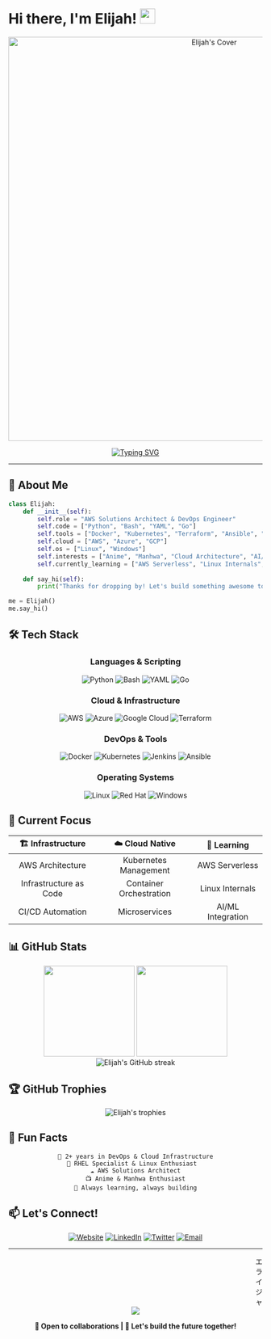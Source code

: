 # Hi there, I'm Elijah! <img src="https://media.giphy.com/media/hvRJCLFzcasrR4ia7z/giphy.gif" width="30px"/>

<div align="center">
  <img src="https://assets.elijahu.me/elijahu-cover-photo.png" alt="Elijah's Cover" width="800" />
</div>

<div align="center">
  
  [![Typing SVG](https://readme-typing-svg.herokuapp.com?font=Fira+Code&pause=1000&color=ffffff&center=true&vCenter=true&width=435&lines=Linux+%F0%9F%90%A7+Cloud+Automation+Enthusiast;AWS+Solutions+Architect;DevOps+%26+Infrastructure+Engineer;Anime+%26+Manhwa+Fan+%F0%9F%8E%AC%F0%9F%93%9A)](https://git.io/typing-svg)
  
</div>

---

## 🚀 About Me

```python
class Elijah:
    def __init__(self):
        self.role = "AWS Solutions Architect & DevOps Engineer"
        self.code = ["Python", "Bash", "YAML", "Go"]
        self.tools = ["Docker", "Kubernetes", "Terraform", "Ansible", "Jenkins"]
        self.cloud = ["AWS", "Azure", "GCP"]
        self.os = ["Linux", "Windows"]
        self.interests = ["Anime", "Manhwa", "Cloud Architecture", "AI/ML"]
        self.currently_learning = ["AWS Serverless", "Linux Internals", "AI/ML"]
        
    def say_hi(self):
        print("Thanks for dropping by! Let's build something awesome together! 🚀")

me = Elijah()
me.say_hi()
```

## 🛠️ Tech Stack

<div align="center">

### Languages & Scripting
![Python](https://img.shields.io/badge/python-000000?style=for-the-badge&logo=python&logoColor=white)
![Bash](https://img.shields.io/badge/bash-000000.svg?style=for-the-badge&logo=gnu-bash&logoColor=white)
![YAML](https://img.shields.io/badge/yaml-000000.svg?style=for-the-badge&logo=yaml&logoColor=white)
![Go](https://img.shields.io/badge/go-000000.svg?style=for-the-badge&logo=go&logoColor=white)

### Cloud & Infrastructure
![AWS](https://img.shields.io/badge/AWS-000000.svg?style=for-the-badge&logo=amazon-aws&logoColor=white)
![Azure](https://img.shields.io/badge/azure-000000.svg?style=for-the-badge&logo=microsoftazure&logoColor=white)
![Google Cloud](https://img.shields.io/badge/GoogleCloud-000000.svg?style=for-the-badge&logo=google-cloud&logoColor=white)
![Terraform](https://img.shields.io/badge/terraform-000000.svg?style=for-the-badge&logo=terraform&logoColor=white)

### DevOps & Tools
![Docker](https://img.shields.io/badge/docker-000000.svg?style=for-the-badge&logo=docker&logoColor=white)
![Kubernetes](https://img.shields.io/badge/kubernetes-000000.svg?style=for-the-badge&logo=kubernetes&logoColor=white)
![Jenkins](https://img.shields.io/badge/jenkins-000000.svg?style=for-the-badge&logo=jenkins&logoColor=white)
![Ansible](https://img.shields.io/badge/ansible-000000.svg?style=for-the-badge&logo=ansible&logoColor=white)

### Operating Systems
![Linux](https://img.shields.io/badge/Linux-000000?style=for-the-badge&logo=linux&logoColor=white)
![Red Hat](https://img.shields.io/badge/Red%20Hat-000000?style=for-the-badge&logo=redhat&logoColor=white)
![Windows](https://img.shields.io/badge/Windows-000000?style=for-the-badge&logo=windows&logoColor=white)

</div>

## 🎯 Current Focus

<div align="center">
  
| 🏗️ **Infrastructure** | ☁️ **Cloud Native** | 🤖 **Learning** |
|:---:|:---:|:---:|
| AWS Architecture | Kubernetes Management | AWS Serverless |
| Infrastructure as Code | Container Orchestration | Linux Internals |
| CI/CD Automation | Microservices | AI/ML Integration |

</div>

## 📊 GitHub Stats

<div align="center">
  <img height="180em" src="https://github-readme-stats.vercel.app/api?username=elijahu1&show_icons=true&theme=dark&include_all_commits=true&count_private=true&bg_color=000000&text_color=ffffff&icon_color=ffffff&title_color=ffffff"/>
  <img height="180em" src="https://github-readme-stats.vercel.app/api/top-langs/?username=elijahu1&layout=compact&langs_count=8&theme=dark&bg_color=000000&text_color=ffffff&title_color=ffffff"/>
</div>

<div align="center">
  <img src="https://github-readme-streak-stats.herokuapp.com/?user=elijahu1&theme=dark&background=000000&stroke=ffffff&ring=ffffff&fire=ffffff&currStreakNum=ffffff&sideNums=ffffff&currStreakLabel=ffffff&sideLabels=ffffff" alt="Elijah's GitHub streak"/>
</div>

## 🏆 GitHub Trophies
<div align="center">
  <img src="https://github-profile-trophy.vercel.app/?username=elijahu1&theme=onedark&row=1&column=7&margin-w=5" alt="Elijah's trophies" />
</div>

## 🌟 Fun Facts

<div align="center">

```
🎯 2+ years in DevOps & Cloud Infrastructure
🐧 RHEL Specialist & Linux Enthusiast  
☁️ AWS Solutions Architect
📺 Anime & Manhwa Enthusiast
🚀 Always learning, always building
```

</div>

## 📫 Let's Connect!

<div align="center">
  
[![Website](https://img.shields.io/badge/Website-000000?style=for-the-badge&logo=todoist&logoColor=white)](https://elijahu.me)
[![LinkedIn](https://img.shields.io/badge/LinkedIn-000000.svg?style=for-the-badge&logo=linkedin&logoColor=white)](https://linkedin.com/in/elijahu)
[![Twitter](https://img.shields.io/badge/X-000000.svg?style=for-the-badge&logo=X&logoColor=white)](https://x.com/elijahu_)
[![Email](https://img.shields.io/badge/Email-000000?style=for-the-badge&logo=gmail&logoColor=white)](mailto:hi@elijahu.me)

</div>

---

<div align="right">
エ<br>
ラ<br>
イ<br>
ジ<br>
ャ
</div>


<div align="center">
  <img src="https://capsule-render.vercel.app/api?type=waving&color=0:000000,100:434343&height=100&section=footer"/>
</div>


<div align="center">
  
**💼 Open to collaborations | 🚀 Let's build the future together!**

</div>
